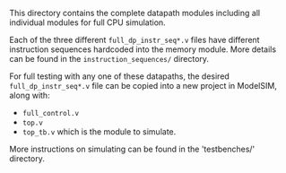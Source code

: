 This directory contains the complete datapath modules including all individual modules for full CPU simulation.

Each of the three different `full_dp_instr_seq*.v` files have different instruction sequences hardcoded into the memory module. More details can be found in the `instruction_sequences/` directory.

For full testing with any one of these datapaths, the desired `full_dp_instr_seq*.v` file can be copied into a new project in ModelSIM, 
along with:
  - `full_control.v`
  - `top.v`
  - `top_tb.v` which is the module to simulate.

More instructions on simulating can be found in the 'testbenches/' directory.
